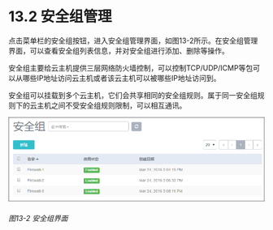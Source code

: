 # 13.2 安全组管理

点击菜单栏的安全组按钮，进入安全组管理界面，如图13-2所示。在安全组管理界面，可以查看安全组列表信息，并对安全组进行添加、删除等操作。

安全组主要给云主机提供三层网络防火墙控制，可以控制TCP/UDP/ICMP等包可以从哪些IP地址访问云主机或者该云主机可以被哪些IP地址访问到。

安全组可以挂载到多个云主机，它们会共享相同的安全组规则。属于同一安全组规则下的云主机之间不受安全组规则限制，可以相互通讯。

![png](../images/13-2.png "图13-2  安全组界面")
###### 图13-2  安全组界面
